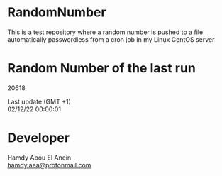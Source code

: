 # RandomNumber    
This is a test repository where a random number is pushed to a file automatically passwordless from a cron job in my Linux CentOS server    
# Random Number of the last run   
20618
      
Last update (GMT +1)    
02/12/22 00:00:01
# Developer    
Hamdy Abou El Anein   
hamdy.aea@protonmail.com

